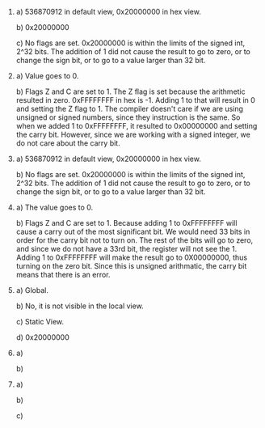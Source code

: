 1) a) 536870912 in default view, 0x20000000 in hex view.

   b) 0x20000000
   
   c) No flags are set. 0x20000000 is within the limits of the signed int, 2^32 bits. The addition of 1 did not cause the result to go to zero, or to change the sign bit, or to go to a value larger than 32 bit. 

2) a) Value goes to 0.

   b) Flags Z and C are set to 1. The Z flag is set because the arithmetic resulted in zero. 0xFFFFFFFF in hex is -1. Adding 1 to that will result in 0 and setting the Z flag to 1. The compiler doesn't care if we are using unsigned or signed numbers, since they instruction is the same. So when we added 1 to 0xFFFFFFFF, it resulted to 0x00000000 and setting the carry bit. However, since we are working with a signed integer, we do not care about the carry bit.
   
3) a) 536870912 in default view, 0x20000000 in hex view.

   b) No flags are set. 0x20000000 is within the limits of the signed int, 2^32 bits. The addition of 1 did not cause the result to go to zero, or to change the sign bit, or to go to a value larger than 32 bit. 
   
4) a) The value goes to 0.

   b) Flags Z and C are set to 1. Because adding 1 to 0xFFFFFFFF will cause a carry out of the most significant bit. We would need 33 bits in order for the carry bit not to turn on. The rest of the bits will go to zero, and since we do not have a 33rd bit, the register will not see the 1. Adding 1 to 0xFFFFFFFF will make the result go to 0X00000000, thus turning on the zero bit. Since this is unsigned arithmatic, the carry bit means that there is an error.
   
5) a) Global.

   b) No, it is not visible in the local view.
   
   c) Static View.
   
   d) 0x20000000
   
6) a)

   b)

7) a)

   b)
  
   c)
